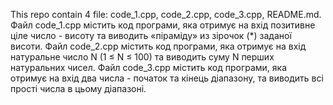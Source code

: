 This repo contain 4 file: code_1.cpp, code_2.cpp, code_3.cpp, README.md.
Файл code_1.cpp містить код програми, яка отримує на вхід позитивне ціле число - висоту та виводить «піраміду» из зірочок (*) заданої висоти.
Файл code_2.cpp містить код програми, яка отримує на вхід натуральне число N (1 ≤ N ≤ 100) та виводить суму N перших натуральних чисел.
Файл code_3.cpp містить код програми, яка отримує на вхід два числа - початок та кінець діапазону, та виводить всі прості числа в цьому діапазоні.